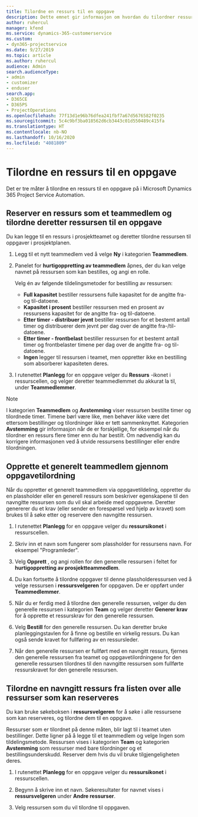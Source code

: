 ```yaml
---
title: Tilordne en ressurs til en oppgave
description: Dette emnet gir informasjon om hvordan du tilordner ressurser til oppgaver.
author: ruhercul
manager: kfend
ms.service: dynamics-365-customerservice
ms.custom:
- dyn365-projectservice
ms.date: 9/27/2019
ms.topic: article
ms.author: ruhercul
audience: Admin
search.audienceType:
- admin
- customizer
- enduser
search.app:
- D365CE
- D365PS
- ProjectOperations
ms.openlocfilehash: 77f13d1e96b76dfea241fbf7a67d5676582f0235
ms.sourcegitcommit: 5c4c9bf3ba018562d6cb3443c01d550489c415fa
ms.translationtype: HT
ms.contentlocale: nb-NO
ms.lasthandoff: 10/16/2020
ms.locfileid: "4081809"
---
```

# <a name="assign-a-resource-to-a-task"></a>Tilordne en ressurs til en oppgave

Det er tre måter å tilordne en ressurs til en oppgave på i Microsoft Dynamics 365 Project Service Automation.

## <a name="book-a-resource-as-a-team-member-and-then-assign-the-resource-to-a-task"></a>Reserver en ressurs som et teammedlem og tilordne deretter ressursen til en oppgave

Du kan legge til en ressurs i prosjektteamet og deretter tilordne ressursen til oppgaver i prosjektplanen.

1. Legg til et nytt teammedlem ved å velge **Ny** i kategorien **Teammedlem**. 

2. Panelet for **hurtigoppretting av teammedlem** åpnes, der du kan velge navnet på ressursen som kan bestilles, og angi en rolle. 

    Velg én av følgende tildelingsmetoder for bestilling av ressursen:

    - **Full kapasitet** bestiller ressursens fulle kapasitet for de angitte fra- og til-datoene.
    - **Kapasitet i prosent** bestiller ressursen med en prosent av ressursens kapasitet for de angitte fra- og til-datoene.
    - **Etter timer - distribuer jevnt** bestiller ressursen for et bestemt antall timer og distribuerer dem jevnt per dag over de angitte fra-/til-datoene.
    - **Etter timer - frontbelast** bestiller ressursen for et bestemt antall timer og frontbelaster timene per dag over de angitte fra- og til-datoene.
    - **Ingen** legger til ressursen i teamet, men oppretter ikke en bestilling som absorberer kapasiteten deres.

3. I rutenettet **Planlegg** for en oppgave velger du **Ressurs** -ikonet i ressurscellen, og velger deretter teammedlemmet du akkurat la til, under **Teammedlemmer**. 

> [!NOTE]
> I kategorien **Teammedlem** og **Avstemming** viser ressursen bestilte timer og tilordnede timer. Timene børl være like, men behøver ikke være det ettersom bestillinger og tilordninger ikke er tett sammenknyttet. Kategorien **Avstemming** gir informasjon når de er forskjellige, for eksempel når du tilordner en ressurs flere timer enn du har bestilt. Om nødvendig kan du korrigere informasjonen ved å utvide ressursens bestillinger eller endre tilordningen.

## <a name="create-a-generic-team-member-through-task-assignment"></a>Opprette et generelt teammedlem gjennom oppgavetilordning

Når du oppretter et generelt teammedlem via oppgavetildeling, oppretter du en plassholder eller en generell ressurs som beskriver egenskapene til den navngitte ressursen som du vil skal arbeide med oppgavene. Deretter genererer du et krav (eller sender en forespørsel ved hjelp av kravet) som brukes til å søke etter og reservere den navngitte ressursen.

1. I rutenettet **Planlegg** for en oppgave velger du **ressursikonet** i ressurscellen.

2. Skriv inn et navn som fungerer som plassholder for ressursens navn. For eksempel "Programleder".

3. Velg **Opprett** , og angi rollen for den generelle ressursen i feltet for **hurtigoppretting av prosjektteammedlem**.

4. Du kan fortsette å tilordne oppgaver til denne plassholderessursen ved å velge ressursen i **ressursvelgeren** for oppgaven. De er oppført under **Teammedlemmer**.

5. Når du er ferdig med å tilordne den generelle ressursen, velger du den generelle ressursen i kategorien **Team** og velger deretter **Generer krav** for å opprette et ressurskrav for den generelle ressursen.

6. Velg **Bestill** for den generelle ressursen. Du kan deretter bruke planleggingstavlen for å finne og bestille en virkelig ressurs. Du kan også sende kravet for fullføring av en ressursleder.

7. Når den generelle ressursen er fullført med en navngitt ressurs, fjernes den generelle ressursen fra teamet og oppgavetilordningene for den generelle ressursen tilordnes til den navngitte ressursen som fullførte ressurskravet for den generelle ressursen.

## <a name="assign-a-named-resource-from-the-list-of-all-bookable-resources"></a>Tilordne en navngitt ressurs fra listen over alle ressurser som kan reserveres

Du kan bruke søkeboksen i **ressursvelgeren** for å søke i alle ressursene som kan reserveres, og tilordne dem til en oppgave.

Ressurser som er tilordnet på denne måten, blir lagt til i teamet uten bestillinger. Dette ligner på å legge til et teammedlem og velge Ingen som tildelingsmetode. Ressursen vises i kategorien **Team** og kategorien **Avstemming** som ressurser med bare tilordninger og et bestillingsunderskudd. Reserver dem hvis du vil bruke tilgjengeligheten deres.

1. I rutenettet **Planlegg** for en oppgave velger du **ressursikonet** i ressurscellen.

2. Begynn å skrive inn et navn. Søkeresultater for navnet vises i **ressursvelgeren** under **Andre ressurser**.

3. Velg ressursen som du vil tilordne til oppgaven.

